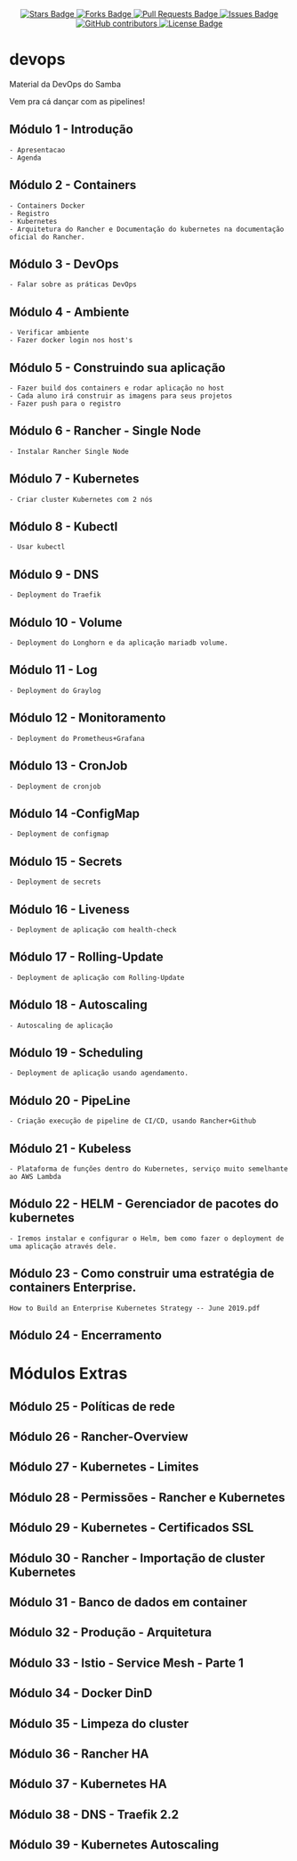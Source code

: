 <center>
<a href="https://github.com/hacklock/devops/stargazers">
	<img src="https://img.shields.io/github/stars/jonathanbaraldi/devops" alt="Stars Badge"/>
</a>
<a href="https://github.com/jonathanbaraldi/devops/network/members">
	<img src="https://img.shields.io/github/forks/jonathanbaraldi/devops" alt="Forks Badge"/>
</a>
<a href="https://github.com/jonathanbaraldi/devops/pulls">
	<img src="https://img.shields.io/github/issues-pr/jonathanbaraldi/devops" alt="Pull Requests Badge"/>
</a>
<a href="https://github.com/jonathanbaraldi/devops/issues">
	<img src="https://img.shields.io/github/issues/jonathanbaraldi/devops" alt="Issues Badge"/>
</a>
<a href="https://github.com/jonathanbaraldi/devops/graphs/contributors">
	<img alt="GitHub contributors" src="https://img.shields.io/github/contributors/jonathanbaraldi/devops?color=2b9348">
</a>
<a href="https://github.com/jonathanbaraldi/devops/blob/master/LICENSE">
	<img src="https://img.shields.io/github/license/jonathanbaraldi/devops?color=2b9348" alt="License Badge"/>
</a>

</center>

# devops
Material da DevOps do Samba

Vem pra cá dançar com as pipelines!

## Módulo 1 -  Introdução
	- Apresentacao
	- Agenda

## Módulo 2 -  Containers

	- Containers Docker
	- Registro
	- Kubernetes
	- Arquitetura do Rancher e Documentação do kubernetes na documentação oficial do Rancher.

## Módulo 3 - DevOps
	- Falar sobre as práticas DevOps

## Módulo 4 - Ambiente 
	- Verificar ambiente
	- Fazer docker login nos host's

## Módulo 5 - Construindo sua aplicação 
	- Fazer build dos containers e rodar aplicação no host
	- Cada aluno irá construir as imagens para seus projetos
	- Fazer push para o registro

## Módulo 6 - Rancher - Single Node
	- Instalar Rancher Single Node

## Módulo 7 - Kubernetes
	- Criar cluster Kubernetes com 2 nós

## Módulo 8 - Kubectl 
	- Usar kubectl

## Módulo 9 - DNS
	- Deployment do Traefik

## Módulo 10 - Volume
	- Deployment do Longhorn e da aplicação mariadb volume.

## Módulo 11 - Log
	- Deployment do Graylog

## Módulo 12 - Monitoramento
	- Deployment do Prometheus+Grafana

## Módulo 13 - CronJob
	- Deployment de cronjob

## Módulo 14 -ConfigMap
	- Deployment de configmap

## Módulo 15 - Secrets
	- Deployment de secrets

## Módulo 16 - Liveness
	- Deployment de aplicação com health-check

## Módulo 17 - Rolling-Update
	- Deployment de aplicação com Rolling-Update

## Módulo 18 - Autoscaling
	- Autoscaling de aplicação
	
## Módulo 19 - Scheduling
	- Deployment de aplicação usando agendamento.

## Módulo 20 - PipeLine
	- Criação execução de pipeline de CI/CD, usando Rancher+Github

## Módulo 21 - Kubeless
	- Plataforma de funções dentro do Kubernetes, serviço muito semelhante ao AWS Lambda

## Módulo 22 - HELM - Gerenciador de pacotes do kubernetes
	- Iremos instalar e configurar o Helm, bem como fazer o deployment de uma aplicação através dele.

## Módulo 23 - Como construir uma estratégia de containers Enterprise.

	How to Build an Enterprise Kubernetes Strategy -- June 2019.pdf
	
## Módulo 24 - Encerramento	

# Módulos Extras

## Módulo 25 - Políticas de rede

## Módulo 26 - Rancher-Overview

## Módulo 27 - Kubernetes - Limites

## Módulo 28 - Permissões - Rancher e Kubernetes

## Módulo 29 - Kubernetes - Certificados SSL

## Módulo 30 - Rancher - Importação de cluster Kubernetes

## Módulo 31 - Banco de dados em container

## Módulo 32 - Produção - Arquitetura

## Módulo 33 - Istio - Service Mesh - Parte 1

## Módulo 34 - Docker DinD

## Módulo 35 - Limpeza do cluster

## Módulo 36 - Rancher HA

## Módulo 37 - Kubernetes HA

## Módulo 38 - DNS - Traefik 2.2

## Módulo 39 - Kubernetes Autoscaling


